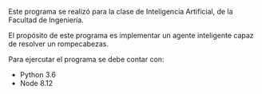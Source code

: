 Este programa se realizó para la clase de Inteligencia Artificial, de 
la Facultad de Ingeniería.

El propósito de este programa es implementar un agente inteligente capaz
de resolver un rompecabezas.

Para ejercutar el programa se debe contar con:

 - Python 3.6
 - Node 8.12


